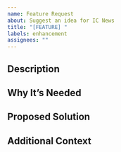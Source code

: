 ```yaml
---
name: Feature Request
about: Suggest an idea for IC News
title: "[FEATURE] "
labels: enhancement
assignees: ""
---
```


## Description

<!-- Describe your feature idea -->

## Why It’s Needed

<!-- Explain the problem it solves or value it adds -->

## Proposed Solution

<!-- How you envision it working -->

## Additional Context

<!-- Any examples, sketches, or references -->
